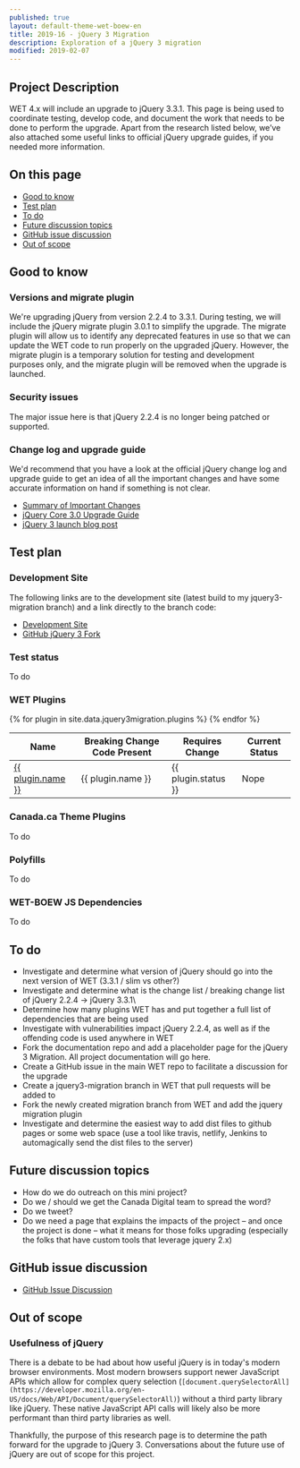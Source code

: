 ```yaml
---
published: true
layout: default-theme-wet-boew-en
title: 2019-16 - jQuery 3 Migration
description: Exploration of a jQuery 3 migration
modified: 2019-02-07
---
```


## Project Description

WET 4.x will include an upgrade to jQuery 3.3.1. This page is being used to coordinate testing, develop code, and document the work that needs to be done to perform the upgrade. Apart from the research listed below, we’ve also attached some useful links to official jQuery upgrade guides, if you needed more information.

## On this page 

* [Good to know](#good-to-know)
* [Test plan](#test-plan)
* [To do](#to-do)
* [Future discussion topics](#Future-discussion-topics)
* [GitHub issue discussion](#GitHub-issue-discussion)
* [Out of scope](#out-of-scope)

## Good to know 

### Versions and migrate plugin

We're upgrading jQuery from version 2.2.4 to 3.3.1. During testing, we will include the jQuery migrate plugin 3.0.1 to simplify the upgrade. The migrate plugin will allow us to identify any deprecated features in use so that we can update the WET code to run properly on the upgraded jQuery. However, the migrate plugin is a temporary solution for testing and development purposes only, and the migrate plugin will be removed when the upgrade is launched.

### Security issues

The major issue here is that jQuery 2.2.4 is no longer being patched or supported.

### Change log and upgrade guide

We'd recommend that you have a look at the official jQuery change log and upgrade guide to get an idea of all the important changes and have some accurate information on hand if something is not clear.

* [Summary of Important Changes](https://jquery.com/upgrade-guide/3.0/#summary-of-important-changes)
* [jQuery Core 3.0 Upgrade Guide](https://jquery.com/upgrade-guide/3.0/#summary-of-important-changes)
* [jQuery 3 launch blog post](https://blog.jquery.com/2016/06/09/jquery-3-0-final-released/)


## Test plan 

### Development Site

The following links are to the development site (latest build to my jquery3-migration branch) and a link directly to the branch code:

* [Development Site](https://wet-boew-jquery-3-migration.netlify.com/index-en.html)
* [GitHub jQuery 3 Fork](https://github.com/neilmispelaar/wet-boew/tree/jquery3-migration)


### Test status

To do

### WET Plugins

<table class="table table-hover table-responsive">
    <thead>
        <th scope="col">Name</th>
        <th scope="col">Breaking Change Code Present</th>
        <th scope="col">Requires Change</th>
        <th scope="col">Current Status</th>
    </thead>
    <tbody>
        {% for plugin in site.data.jquery3migration.plugins %}
        <tr>
            <td><a href="{{ plugin.href.jquery3 }}">{{ plugin.name }}</a></td>
            <td>{{ plugin.name }}</td>
            <td>{{ plugin.status }}</td>
            <td>Nope</td>
        </tr>
        {% endfor %}
    </tbody>
</table>

### Canada.ca Theme Plugins

To do

### Polyfills 

To do

### WET-BOEW JS Dependencies

To do

## To do

* Investigate and determine what version of jQuery should go into the next version of WET (3.3.1 / slim vs other?) 
* Investigate and determine what is the change list / breaking change list of jQuery 2.2.4 -> jQuery 3.3.1\
* Determine how many plugins WET has and put together a full list of dependencies that are being used 
* Investigate with vulnerabilities impact jQuery 2.2.4, as well as if the offending code is used anywhere in WET 
* Fork the documentation repo and add a placeholder page for the jQuery 3 Migration. All project documentation will go here. 
* Create a GitHub issue in the main WET repo to facilitate a discussion for the upgrade 
* Create a jquery3-migration branch in WET that pull requests will be added to 
* Fork the newly created migration branch from WET and add the jquery migration plugin
* Investigate and determine the easiest way to add dist files to github pages or some web space (use a tool like travis, netlify, Jenkins to automagically send the dist files to the server) 

## Future discussion topics

* How do we do outreach on this mini project?
* Do we / should we get the Canada Digital team to spread the word? 
* Do we tweet? 
* Do we need a page that explains the impacts of the project – and once the project is done – what it means for those folks upgrading (especially the folks that have custom tools that leverage jquery 2.x) 

## GitHub issue discussion 

* [GitHub Issue Discussion](https://github.com/wet-boew/wet-boew/issues/8557)


## Out of scope  

### Usefulness of jQuery 

There is a debate to be had about how useful jQuery is in today's modern browser environments. Most modern browsers support newer JavaScript APIs which allow for complex query selection (`[document.querySelectorAll](https://developer.mozilla.org/en-US/docs/Web/API/Document/querySelectorAll)`) without a third party library like jQuery. These native JavaScript API calls will likely also be more performant than third party libraries as well. 

Thankfully, the purpose of this research page is to determine the path forward for the upgrade to jQuery 3. Conversations about the future use of jQuery are out of scope for this project.